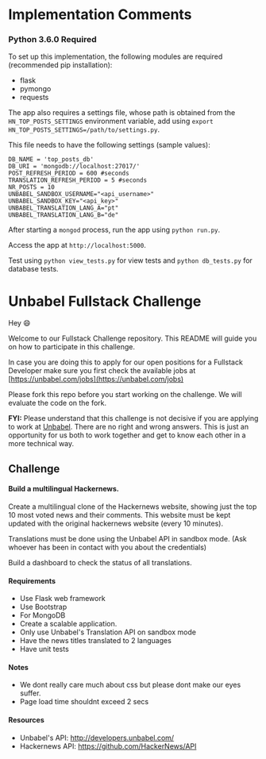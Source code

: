 # Implementation Comments

### Python 3.6.0 Required

To set up this implementation, the following modules are required (recommended pip installation):

- flask
- pymongo
- requests

The app also requires a settings file, whose path is obtained from the `HN_TOP_POSTS_SETTINGS` environment variable, add using `export HN_TOP_POSTS_SETTINGS=/path/to/settings.py`.

This file needs to have the following settings (sample values):

~~~~ 
DB_NAME = 'top_posts_db'
DB_URI = 'mongodb://localhost:27017/'
POST_REFRESH_PERIOD = 600 #seconds
TRANSLATION_REFRESH_PERIOD = 5 #seconds
NR_POSTS = 10
UNBABEL_SANDBOX_USERNAME="<api_username>"
UNBABEL_SANDBOX_KEY="<api_key>"
UNBABEL_TRANSLATION_LANG_A="pt"
UNBABEL_TRANSLATION_LANG_B="de"
~~~~

After starting a `mongod` process, run the app using `python run.py`. 

Access the app at `http://localhost:5000`.

Test using `python view_tests.py` for view tests and `python db_tests.py` for database tests.



# Unbabel Fullstack Challenge

Hey :smile:

Welcome to our Fullstack Challenge repository. This README will guide you on how to participate in this challenge.

In case you are doing this to apply for our open positions for a Fullstack Developer make sure you first check the available jobs at [https://unbabel.com/jobs](https://unbabel.com/jobs)

Please fork this repo before you start working on the challenge. We will evaluate the code on the fork.

**FYI:** Please understand that this challenge is not decisive if you are applying to work at [Unbabel](https://unbabel.com/jobs). There are no right and wrong answers. This is just an opportunity for us both to work together and get to know each other in a more technical way.

## Challenge


#### Build a multilingual Hackernews.

Create a multilingual clone of the Hackernews website, showing just the top 10 most voted news and their comments. 
This website must be kept updated with the original hackernews website (every 10 minutes).

Translations must be done using the Unbabel API in sandbox mode. (Ask whoever has been in contact with you about the credentials)

Build a dashboard to check the status of all translations.


#### Requirements
* Use Flask web framework
* Use Bootstrap
* For MongoDB
* Create a scalable application. 
* Only use Unbabel's Translation API on sandbox mode
* Have the news titles translated to 2 languages
* Have unit tests


#### Notes
* We dont really care much about css but please dont make our eyes suffer. 
* Page load time shouldnt exceed 2 secs 


#### Resources
* Unbabel's API: http://developers.unbabel.com/
* Hackernews API: https://github.com/HackerNews/API

